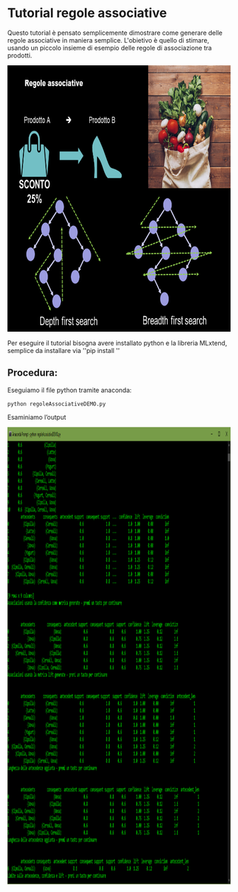 # Tutorial regole associative 

Questo tutorial è pensato semplicemente dimostrare come generare delle regole associative in maniera semplice.
L'obietivo è quello di stimare, usando un piccolo insieme di esempio delle regole di associazione tra prodotti. 




<img src="https://github.com/bellonemauro/Tutorial_corsoIFOA2021_big/blob/main/lezione6/Tutorials/regoleAssociative/Lecture6.png"  width="800" height="600" />



Per eseguire il tutorial bisogna avere installato python e la libreria MLxtend, semplice da installare via ''pip install '' 


## Procedura:

Eseguiamo il file python tramite anaconda: 

 	python regoleAssociativeDEMO.py


Esaminiamo l’output

<img src="https://github.com/bellonemauro/Tutorial_corsoIFOA2021_big/blob/main/lezione6/Tutorials/regoleAssociative/screen_result.png"  width="1350" height="1030" />
